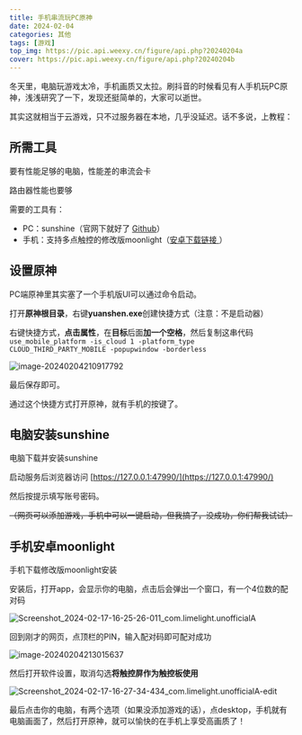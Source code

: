 ```yaml
---
title: 手机串流玩PC原神
date: 2024-02-04
categories: 其他
tags: [游戏]
top_img: https://pic.api.weexy.cn/figure/api.php?20240204a
cover: https://pic.api.weexy.cn/figure/api.php?20240204b
---
```


冬天里，电脑玩游戏太冷，手机画质又太拉。刷抖音的时候看见有人手机玩PC原神，浅浅研究了一下，发现还挺简单的，大家可以逝世。

其实这就相当于云游戏，只不过服务器在本地，几乎没延迟。话不多说，上教程：

## 所需工具

要有性能足够的电脑，性能差的串流会卡

路由器性能也要够

需要的工具有：

- PC：sunshine（官网下就好了 [Github](https://github.com/LizardByte/Sunshine)）
- 手机：支持多点触控的修改版moonlight（[安卓下载链接 ](https://www.123pan.com/s/x3d2jv-cpV1H.html)）

## 设置原神

PC端原神里其实塞了一个手机版UI可以通过命令启动。

打开**原神根目录**，右键**yuanshen.exe**创建快捷方式（注意：不是启动器）

右键快捷方式，**点击属性**，在**目标**后面**加一个空格**，然后复制这串代码`use_mobile_platform -is_cloud 1 -platform_type CLOUD_THIRD_PARTY_MOBILE -popupwindow -borderless` 

![image-20240204210917792](image-20240204210917792.png)

最后保存即可。

通过这个快捷方式打开原神，就有手机的按键了。

## 电脑安装sunshine

电脑下载并安装sunshine

启动服务后浏览器访问 [https://127.0.0.1:47990/](https://127.0.0.1:47990/)

然后按提示填写账号密码。

~~（网页可以添加游戏，手机中可以一键启动，但我搞了，没成功，你们帮我试试）~~

## 手机安卓moonlight

手机下载修改版moonlight安装

安装后，打开app，会显示你的电脑，点击后会弹出一个窗口，有一个4位数的配对码

![Screenshot_2024-02-17-16-25-26-011_com.limelight.unofficialA](Screenshot_2024-02-17-16-25-26-011_com.limelight.unofficialA.jpg)

回到刚才的网页，点顶栏的PIN，输入配对码即可配对成功

![image-20240204213015637](image-20240204213015637.png)

然后打开软件设置，取消勾选**将触控屏作为触控板使用**

![Screenshot_2024-02-17-16-27-34-434_com.limelight.unofficialA-edit](Screenshot_2024-02-17-16-27-34-434_com.limelight.unofficialA-edit.jpg)

最后点击你的电脑，有两个选项（如果没添加游戏的话），点desktop，手机就有电脑画面了，然后打开原神，就可以愉快的在手机上享受高画质了！